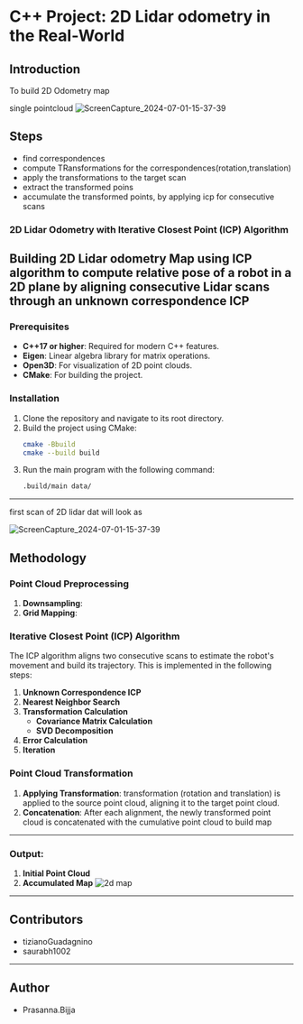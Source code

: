 # C++ Project: 2D Lidar odometry in the Real-World 

## Introduction

To build 2D Odometry map 

single pointcloud ![ScreenCapture_2024-07-01-15-37-39](https://github.com/prasanna1511/2D-Lidar-Odometry/assets/53254596/4deb6fae-0451-40b2-b16b-c516c7d5a993)

## Steps

- find correspondences
- compute TRansformations for the correspondences(rotation,translation)
- apply the transformations to the target scan
- extract the transformed poins
- accumulate the transformed points, by applying icp for consecutive scans

### 2D Lidar Odometry with Iterative Closest Point (ICP) Algorithm

Building 2D Lidar odometry Map using ICP algorithm to compute relative pose of a robot in a 2D plane by aligning consecutive Lidar scans through an unknown correspondence ICP
---

### Prerequisites
- **C++17 or higher**: Required for modern C++ features.
- **Eigen**: Linear algebra library for matrix operations.
- **Open3D**: For visualization of 2D point clouds.
- **CMake**: For building the project.

### Installation
1. Clone the repository and navigate to its root directory.
2. Build the project using CMake:
   ```bash
   cmake -Bbuild
   cmake --build build
   ```
3. Run the main program with the following command:
   ```bash
   .build/main data/
   ```
---
first scan of 2D lidar dat will look as 

![ScreenCapture_2024-07-01-15-37-39](https://github.com/prasanna1511/2D-Lidar-Odometry/assets/53254596/4deb6fae-0451-40b2-b16b-c516c7d5a993)
## Methodology

### Point Cloud Preprocessing

1. **Downsampling**: 
2. **Grid Mapping**:

### Iterative Closest Point (ICP) Algorithm

The ICP algorithm aligns two consecutive scans to estimate the robot's movement and build its trajectory. This is implemented in the following steps:

1. **Unknown Correspondence ICP** 
2. **Nearest Neighbor Search** 
3. **Transformation Calculation**
   - **Covariance Matrix Calculation** 
   - **SVD Decomposition** 
4. **Error Calculation** 
5. **Iteration** 

### Point Cloud Transformation

1. **Applying Transformation**: transformation (rotation and translation) is applied to the source point cloud, aligning it to the target point cloud.
2. **Concatenation**: After each alignment, the newly transformed point cloud is concatenated with the cumulative point cloud to build map
---

###  Output:
1. **Initial Point Cloud**
2. **Accumulated Map**
   ![2d map](https://github.com/prasanna1511/2D-Lidar-Odometry/blob/main/FinalProject/Screenshot%20from%202024-10-31%2011-52-16.png)
---
## Contributors

- tizianoGuadagnino
- saurabh1002

---
## Author

- Prasanna.Bijja

